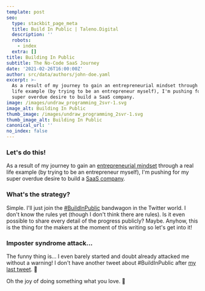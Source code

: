 ```yaml
---
template: post
seo:
  type: stackbit_page_meta
  title: Build In Public | Taleno.Digital
  description: ''
  robots:
    - index
  extra: []
title: Building In Public
subtitle: The No-Code SaaS Journey
date: '2021-02-26T16:00:00Z'
author: src/data/authors/john-doe.yaml
excerpt: >-
  As a result of my journey to gain an entrepreneurial mindset through a real
  life example (by trying to be an entrepreneur myself), I'm pushing for my
  super overdue desire to build a SaaS company.
image: /images/undraw_programming_2svr-1.svg
image_alt: Building In Public
thumb_image: /images/undraw_programming_2svr-1.svg
thumb_image_alt: Building In Public
canonical_url: ''
no_index: false
---
```

### Let's do this!

As a result of my journey to gain an [entrepreneurial mindset](https://taleno.digital/blog/entrepreneurial-mindset/) through a real life example (by trying to be an entrepreneur myself), I'm pushing for my super overdue desire to build a [SaaS company](https://taleno.digital/about/).

### What's the strategy?

Simple. I'll just join the [#BuildInPublic](https://twitter.com/search?q=%23BuildInPublic&src=typed_query) bandwagon in the Twitter world. I don't know the rules yet (though I don't think there are rules). Is it even possible to share every detail of the progress publicly? Maybe. Anyhow, this is the thing for the makers at the moment of this writing so let's get into it!

### Imposter syndrome attack...

The funny thing is... I even barely started and doubt already attacked me without a warning! I don't have another tweet about #BuildInPublic after [my last tweet](https://twitter.com/talenodigital/status/1365309127480668163). 🤣

Oh the joy of doing something what you love. 🥰